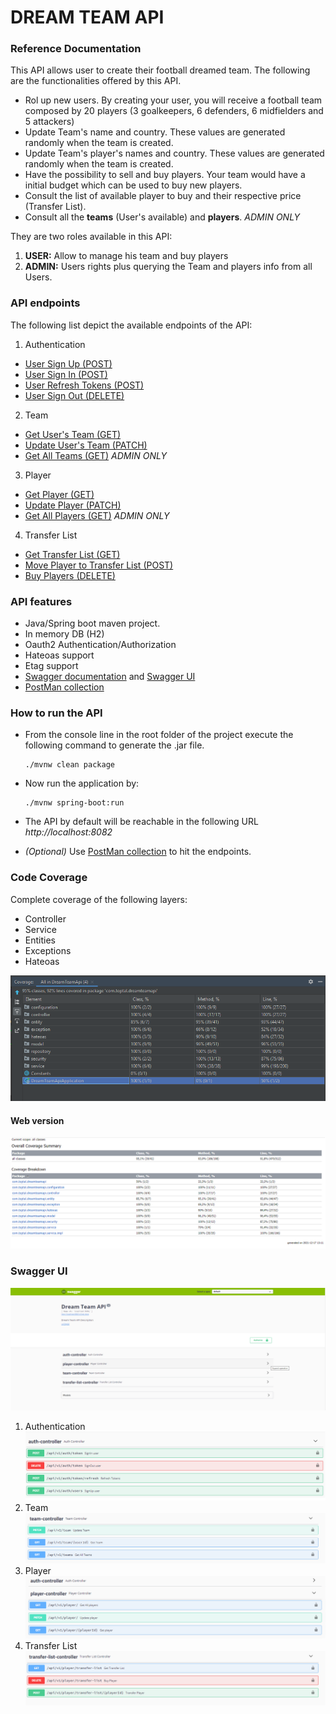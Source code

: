 # DREAM TEAM API

### Reference Documentation

This API allows user to create their football dreamed team. The following are the functionalities offered by this API.

* Rol up new users. By creating your user, you will receive a football team composed by 20 players (3 goalkeepers, 6 defenders, 6 midfielders and 5 attackers)
* Update Team's name and country. These values are generated randomly when the team is created.
* Update Team's player's names and country. These values are generated randomly when the team is created.
* Have the possibility to sell and buy players. Your team would have a initial budget which can be used to buy new players.
* Consult the list of available player to buy and their respective price (Transfer List).
* Consult all the **teams** (User's available) and **players**. *ADMIN ONLY*

They are two roles available in this API:
1. **USER:** Allow to manage his team and buy players
2. **ADMIN:** Users rights plus querying the Team and players info from all Users.
### API endpoints

The following list depict the available endpoints of the API:

1. Authentication 
* [User Sign Up (POST)](http://localhost:8082/api/v1/auth/users)
* [User Sign In (POST)](http://localhost:8082/api/v1/auth/token)
* [User Refresh Tokens (POST)](http://localhost:8082/api/v1/auth/token/refresh)
* [User Sign Out (DELETE)](http://localhost:8082/api/v1/auth/token)

2. Team
* [Get User's Team (GET)](http://localhost:8082/api/v1/team/{{userId}})
* [Update User's Team (PATCH)](http://localhost:8082/api/v1/team)
* [Get All Teams (GET)](http://localhost:8082/api/v1/teams) *ADMIN ONLY*

3. Player
* [Get Player (GET)](http://localhost:8082/api/v1/player/{{userId}})
* [Update Player (PATCH)](http://localhost:8082/api/v1/player/)
* [Get All Players (GET)](http://localhost:8082/api/v1/player/) *ADMIN ONLY*

4. Transfer List
* [Get Transfer List (GET)](http://localhost:8082/api/v1/player/transfer-list)
* [Move Player to Transfer List  (POST)](http://localhost:8082/api/v1/player/transfer-list/{{playerId}})
* [Buy Players (DELETE)](http://localhost:8082/api/v1/player/transfer-list)

### API features

* Java/Spring boot maven project.
* In memory DB (H2)
* Oauth2 Authentication/Authorization
* Hateoas support
* Etag support
* [Swagger documentation](http://localhost:8082/v2/api-docs) and [Swagger UI](http://localhost:8082/swagger-ui.html)
* [PostMan collection](postman/Total-DreamTeam.postman_collection.json)

### How to run the API

* From the console line in the root folder of the project execute the following command to generate the .jar file.
  ```
  ./mvnw clean package
  ```
* Now run the application by:

   ```
   ./mvnw spring-boot:run
   ```
* The API by default will be reachable in the following URL *http://localhost:8082*
* *(Optional)* Use [PostMan collection](postman/Total-DreamTeam.postman_collection.json) to hit the endpoints.
 


### Code Coverage
Complete coverage of the following layers:
* Controller
* Service
* Entities
* Exceptions
* Hateoas

![](images/coverage.png)

#### Web version

![](images/coverageReport.png)

### Swagger UI

![](images/swagger-UI.png)

1. Authentication
   ![](images/Swagger-Authentication.png)
2. Team
   ![](images/Swagger-Team.png)
3. Player
   ![](images/Swagger-Player.png)
4. Transfer List
   ![](images/Swagger-TransferList.png)